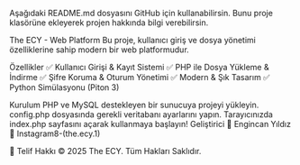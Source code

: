 Aşağıdaki README.md dosyasını GitHub için kullanabilirsin. Bunu proje klasörüne ekleyerek projen hakkında bilgi verebilirsin.

The ECY - Web Platform
Bu proje, kullanıcı giriş ve dosya yönetimi özelliklerine sahip modern bir web platformudur.

Özellikler
✅ Kullanıcı Girişi & Kayıt Sistemi
✅ PHP ile Dosya Yükleme & İndirme
✅ Şifre Koruma & Oturum Yönetimi
✅ Modern & Şık Tasarım
✅ Python Simülasyonu (Piton 3)

Kurulum
PHP ve MySQL destekleyen bir sunucuya projeyi yükleyin.
config.php dosyasında gerekli veritabanı ayarlarını yapın.
Tarayıcınızda index.php sayfasını açarak kullanmaya başlayın!
Geliştirici
👤 Engincan Yıldız
🔗 Instagram8-(the.ecy.1)

📌 Telif Hakkı © 2025 The ECY. Tüm Hakları Saklıdır.

